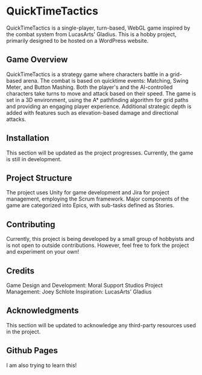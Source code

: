 # QuickTimeTactics
QuickTimeTactics is a single-player, turn-based, WebGL game inspired by the combat system from LucasArts' Gladius. This is a hobby project, primarily designed to be hosted on a WordPress website.

## Game Overview
QuickTimeTactics is a strategy game where characters battle in a grid-based arena. The combat is based on quicktime events: Matching, Swing Meter, and Button Mashing. Both the player's and the AI-controlled characters take turns to move and attack based on their speed. The game is set in a 3D environment, using the A* pathfinding algorithm for grid paths and providing an engaging player experience. Additional strategic depth is added with features such as elevation-based damage and directional attacks.

## Installation
This section will be updated as the project progresses. Currently, the game is still in development.

## Project Structure
The project uses Unity for game development and Jira for project management, employing the Scrum framework. Major components of the game are categorized into Epics, with sub-tasks defined as Stories.

## Contributing
Currently, this project is being developed by a small group of hobbyists and is not open to outside contributions. However, feel free to fork the project and experiment on your own!

## Credits
Game Design and Development: Moral Support Studios
Project Management: Joey Schlote
Inspiration: LucasArts' Gladius

## Acknowledgments
This section will be updated to acknowledge any third-party resources used in the project.

## Github Pages
I am also trying to learn this!